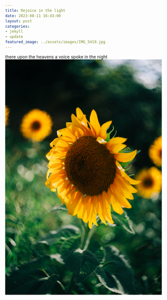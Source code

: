 ```yaml
---
title: Rejoice in the light
date: 2023-08-11 16:43:00
layout: post
categories:
- jekyll
- update
featured_image: ../assets/images/IMG_5419.jpg
---
```

there upon the heavens a voice spoke in the night
![Alt text](/assets/images/IMG_0634.jpg)


